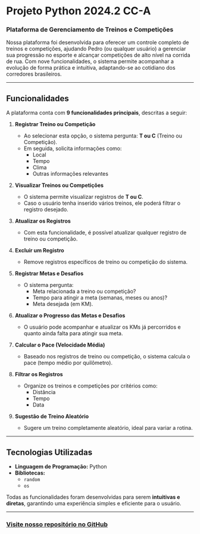 # **Projeto Python 2024.2 CC-A**

### **Plataforma de Gerenciamento de Treinos e Competições**

Nossa plataforma foi desenvolvida para oferecer um controle completo de treinos e competições, ajudando Pedro (ou qualquer usuário) a gerenciar sua progressão no esporte e alcançar competições de alto nível na corrida de rua. Com nove funcionalidades, o sistema permite acompanhar a evolução de forma prática e intuitiva, adaptando-se ao cotidiano dos corredores brasileiros.

---

## **Funcionalidades**

A plataforma conta com **9 funcionalidades principais**, descritas a seguir:

1. **Registrar Treino ou Competição**  
   - Ao selecionar esta opção, o sistema pergunta: **T ou C** (Treino ou Competição).  
   - Em seguida, solicita informações como:  
     - Local  
     - Tempo  
     - Clima  
     - Outras informações relevantes  

2. **Visualizar Treinos ou Competições**  
   - O sistema permite visualizar registros de **T ou C**.  
   - Caso o usuário tenha inserido vários treinos, ele poderá filtrar o registro desejado.

3. **Atualizar os Registros**  
   - Com esta funcionalidade, é possível atualizar qualquer registro de treino ou competição.

4. **Excluir um Registro**  
   - Remove registros específicos de treino ou competição do sistema.

5. **Registrar Metas e Desafios**  
   - O sistema pergunta:  
     - Meta relacionada a treino ou competição?  
     - Tempo para atingir a meta (semanas, meses ou anos)?  
     - Meta desejada (em KM).  

6. **Atualizar o Progresso das Metas e Desafios**  
   - O usuário pode acompanhar e atualizar os KMs já percorridos e quanto ainda falta para atingir sua meta.

7. **Calcular o Pace (Velocidade Média)**  
   - Baseado nos registros de treino ou competição, o sistema calcula o pace (tempo médio por quilômetro).

8. **Filtrar os Registros**  
   - Organize os treinos e competições por critérios como:  
     - Distância  
     - Tempo  
     - Data  

9. **Sugestão de Treino Aleatório**  
   - Sugere um treino completamente aleatório, ideal para variar a rotina.

---

## **Tecnologias Utilizadas**

- **Linguagem de Programação:** Python  
- **Bibliotecas:**  
  - `random`  
  - `os`  

Todas as funcionalidades foram desenvolvidas para serem **intuitivas e diretas**, garantindo uma experiência simples e eficiente para o usuário.

---

### [Visite nosso repositório no GitHub](https://github.com/LucaAlbuquerque/TrabalhoPython2)
